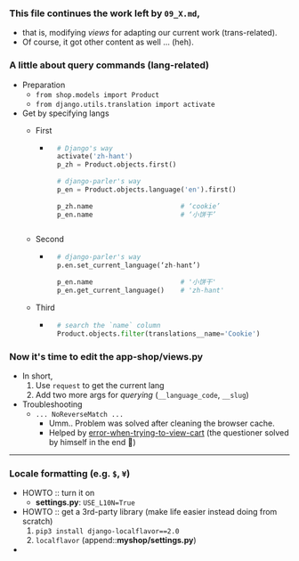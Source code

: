 
### This file continues the work left by ```09_X.md```,
- that is, modifying *views* for adapting our current work (trans-related).
- Of course, it got other content as well ... (heh).

### A little about query commands (lang-related)
- Preparation 
    - ```from shop.models import Product```
    - ```from django.utils.translation import activate```
- Get by specifying langs 
    - First 
        - ```python
            # Django's way 
            activate('zh-hant')
            p_zh = Product.objects.first()
            
            # django-parler's way 
            p_en = Product.objects.language('en').first()
            
            p_zh.name                      # ‘cookie’
            p_en.name                      # ‘小饼干’
        ```

    - Second
        - ```python
            # django-parler's way 
            p.en.set_current_language(‘zh-hant’)
            
            p_en.name                      # '小饼干'
            p_en.get_current_language()    # 'zh-hant'
          ```
          
    - Third
        - ```python
            # search the `name` column
            Product.objects.filter(translations__name='Cookie')
          ```

### Now it's time to edit the **app-shop/views.py** 
- In short,
    1. Use ```request``` to get the current lang
    2. Add two more args for *querying* (```__language_code```, ```__slug```)
- Troubleshooting
    - ```... NoReverseMatch ...```
        - Umm.. Problem was solved after cleaning the browser cache.
        - Helped by [error-when-trying-to-view-cart](https://stackoverflow.com/a/48821143/6273859) (the questioner solved by himself in the end 🤣)
        
----------

### Locale formatting (e.g. ```$```, ```¥```) 
- HOWTO :: turn it on 
    - **settings.py**: ```USE_L10N=True```
- HOWTO :: get a 3rd-party library (make life easier instead doing from scratch) 
    1. ```pip3 install django-localflavor==2.0```
    2. ```localflavor``` (append::**myshop/settings.py**)
- 